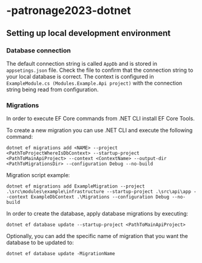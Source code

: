 # -patronage2023-dotnet

## Setting up local development environment

### Database connection

The default connection string is called `AppDb` and is stored in `appsetings.json` file. Check the file to confirm that the connection string to your local database is correct. The context is configured in `ExampleModule.cs (Modules.Example.Api project)` with the connection string being read from configuration.

### Migrations

In order to execute EF Core commands from .NET CLI install EF Core Tools.

To create a new migration you can use .NET CLI and execute the following command: 

```
dotnet ef migrations add <NAME> --project <PathToProjectWhereIsDbContext> --startup-project <PathToMainApiProject> --context <ContextName> --output-dir <PathToMigrationsDir> --configuration Debug --no-build
```
 
Migration script example: 

```
dotnet ef migrations add ExampleMigration --project .\src\modules\example\infrastructure --startup-project .\src\api\app --context ExampleDbContext .\Migrations --configuration Debug --no-build
```

In order to create the database, apply database migrations by executing: 

```
dotnet ef database update --startup-project <PathToMainApiProject>
```

Optionally, you can add the specific name of migration that you want the database to be updated to: 

```
dotnet ef database update -MigrationName
```